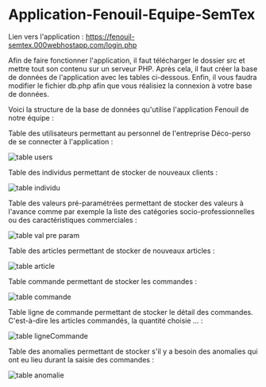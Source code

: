 # Application-Fenouil-Equipe-SemTex


Lien vers l'application : https://fenouil-semtex.000webhostapp.com/login.php

Afin de faire fonctionner l'application, il faut télécharger le dossier src et mettre tout son contenu sur un serveur PHP. Après cela, il faut créer la base de données de l'application avec les tables ci-dessous. Enfin, il vous faudra modifier le fichier db.php afin que vous réalisiez la connexion à votre base de données.

Voici la structure de la base de données qu'utilise l'application Fenouil de notre équipe : 

Table des utilisateurs permettant au personnel de l'entreprise Déco-perso de se connecter à l'application :

![table users](https://user-images.githubusercontent.com/56388586/111064909-20da6f80-84b7-11eb-88d3-ec8aa90774fc.png)

Table des individus permettant de stocker de nouveaux clients : 

![table individu](https://user-images.githubusercontent.com/56388586/111064906-2041d900-84b7-11eb-8425-1d075018c08c.png)

Table des valeurs pré-paramétrées permettant de stocker des valeurs à l'avance comme par exemple la liste des catégories socio-professionnelles ou des caractéristiques commerciales :

![table val pre param](https://user-images.githubusercontent.com/56388586/111064910-20da6f80-84b7-11eb-9995-53b31507cd82.png)

Table des articles permettant de stocker de nouveaux articles :

![table article](https://user-images.githubusercontent.com/56388586/111064904-1fa94280-84b7-11eb-8b24-8310e7052bbd.png)

Table commande permettant de stocker les commandes :

![table commande](https://user-images.githubusercontent.com/56388586/111064905-2041d900-84b7-11eb-9bce-4628ac7200cd.png)

Table ligne de commande permettant de stocker le détail des commandes. C'est-à-dire les articles commandés, la quantité choisie ... :

![table ligneCommande](https://user-images.githubusercontent.com/56388586/111064908-2041d900-84b7-11eb-87e7-24efea75712a.png)

Table des anomalies permettant de stocker s'il y a besoin des anomalies qui ont eu lieu durant la saisie des commandes : 

![table anomalie](https://user-images.githubusercontent.com/56388586/111064903-1fa94280-84b7-11eb-8013-4131d5471576.png)


